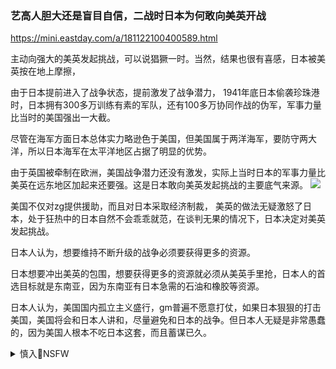 ### 艺高人胆大还是盲目自信，二战时日本为何敢向美英开战
https://mini.eastday.com/a/181122100400589.html

主动向强大的美英发起挑战，可以说猖獗一时。当然，结果也很有喜感，日本被美英按在地上摩擦，

由于日本提前进入了战争状态，提前激发了战争潜力，
1941年底日本偷袭珍珠港时，日本拥有300多万训练有素的军队，还有100多万协同作战的伪军，军事力量比当时的美国强出一大截。

尽管在海军方面日本总体实力略逊色于美国，但美国属于两洋海军，要防守两大洋，所以日本海军在太平洋地区占据了明显的优势。

由于英国被牵制在欧洲，美国战争潜力还没有激发，实际上当时日本的军事力量比美英在远东地区加起来还要强。这是日本敢向美英发起挑战的主要底气来源。
![](https://01imgmini.eastday.com/mobile/20181122/dc0cea3d15c54cb7bef6d7f02877c874.jpeg)

美国不仅对zg提供援助，而且对日本采取经济制裁，
美英的做法无疑激怒了日本，处于狂热中的日本自然不会乖乖就范，在谈判无果的情况下，日本决定对美英发起挑战。

日本人认为，想要维持不断升级的战争必须要获得更多的资源。

日本想要冲出美英的包围，想要获得更多的资源就必须从美英手里抢，日本人的首选目标就是东南亚，因为东南亚有日本急需的石油和橡胶等资源。

日本人认为，美国国内孤立主义盛行，gm普遍不愿意打仗，如果日本狠狠的打击美国，美国将会和日本人讲和，尽量避免和日本的战争。但日本人无疑是非常愚蠢的，因为美国人根本不吃日本这套，而且蓄谋已久。

<details><summary>慎入🔞NSFW</summary>

Not Safe For Work
![](https://upload.wikimedia.org/wikipedia/commons/thumb/d/d3/Biohazard_Symbol_Specification.png/210px-Biohazard_Symbol_Specification.png)

<details><summary><b>风险自理Use At Your Own Risk🈲</summary>

### 紧急通知！g内一地进入z时状态，启动疫情防控z时机制，管控全覆盖！
https://new.qq.com/rain/a/20201112A04ZFJ00

### g防部谈今年征b工作：应征报名人数突破300万
https://baijiahao.baidu.com/s?id=1678699981023128820

### 美国对z制裁”手段不断升级，只是“限制zg发展那么简单吗
https://baijiahao.baidu.com/s?id=1673196400414422854

### 美国现在制裁zg的套路跟当年日本一样一样的
https://go.cqmmgo.com/forum-314-thread-179211589637237523-1-1.html

### 美国刚被制裁，英国也来刷“存在感”，网友：历史重演！
https://dy.163.com/article/F0B0PJCR0517DQ6P.html

</details>
</details>
